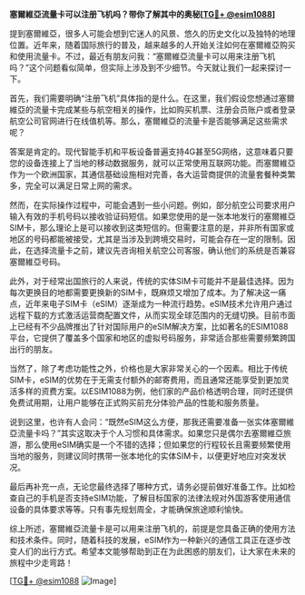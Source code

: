 **塞爾維亞流量卡可以注册飞机吗？带你了解其中的奥秘[[TG💪+ @esim1088](https://t.me/s/esim1088)]**

提到塞爾維亞，很多人可能会想到它迷人的风景、悠久的历史文化以及独特的地理位置。近年来，随着国际旅行的普及，越来越多的人开始关注如何在塞爾維亞购买和使用流量卡。不过，最近有朋友问我：“塞爾維亞流量卡可以用来注册飞机吗？”这个问题看似简单，但实际上涉及到不少细节。今天就让我们一起来探讨一下。

首先，我们需要明确“注册飞机”具体指的是什么。在这里，我们假设您想通过塞爾維亞的流量卡完成某些与航空相关的操作，比如购买机票、注册会员账户或者登录航空公司官网进行在线值机等。那么，塞爾維亞的流量卡是否能够满足这些需求呢？

答案是肯定的。现代智能手机和平板设备普遍支持4G甚至5G网络，这意味着只要您的设备连接上了当地的移动数据服务，就可以正常使用互联网功能。而塞爾維亞作为一个欧洲国家，其通信基础设施相对完善，各大运营商提供的流量套餐种类繁多，完全可以满足日常上网的需求。

然而，在实际操作过程中，可能会遇到一些小问题。例如，部分航空公司要求用户输入有效的手机号码以接收验证码短信。如果您使用的是一张本地发行的塞爾維亞SIM卡，那么理论上是可以接收到这类短信的。但需要注意的是，并非所有国家或地区的号码都能被接受，尤其是当涉及到跨境交易时，可能会存在一定的限制。因此，在选择流量卡之前，建议先咨询相关航空公司客服，确认他们的系统是否兼容塞爾維亞号码。

此外，对于经常出国旅行的人来说，传统的实体SIM卡可能并不是最佳选择。因为每次更换目的地都需要更换新的SIM卡，既麻烦又增加了成本。为了解决这一痛点，近年来电子SIM卡（eSIM）逐渐成为一种流行趋势。eSIM技术允许用户通过远程下载的方式激活运营商配置文件，从而实现全球范围内的无缝切换。目前市面上已经有不少品牌推出了针对国际用户的eSIM解决方案，比如著名的ESIM1088平台，它提供了覆盖多个国家和地区的虚拟号码服务，非常适合那些需要频繁跨国出行的朋友。

当然了，除了考虑功能性之外，价格也是大家非常关心的一个因素。相比于传统SIM卡，eSIM的优势在于无需支付额外的邮寄费用，而且通常还能享受到更加灵活多样的资费方案。以ESIM1088为例，他们家的产品价格透明合理，同时还提供免费试用期，让用户能够在正式购买前充分体验产品的性能和服务质量。

说到这里，也许有人会问：“既然eSIM这么方便，那我还需要准备一张实体塞爾維亞流量卡吗？”其实这取决于个人习惯和具体需求。如果您只是偶尔去塞爾維亞旅游，那么使用eSIM确实是一个不错的选择；但如果您的行程较长且需要频繁使用当地的服务，则建议同时携带一张本地化的实体SIM卡，以便更好地应对突发状况。

最后再补充一点，无论您最终选择了哪种方式，请务必提前做好准备工作。比如检查自己的手机是否支持eSIM功能，了解目标国家的法律法规对外国游客使用通信设备的具体要求等等。只有事先规划周全，才能确保旅途顺利愉快。

综上所述，塞爾維亞流量卡是可以用来注册飞机的，前提是您具备正确的使用方法和技术条件。同时，随着科技的发展，eSIM作为一种新兴的通信工具正在逐步改变人们的出行方式。希望本文能够帮助到正在为此困惑的朋友们，让大家在未来的旅程中少走弯路！

[[TG💪+ @esim1088](https://t.me/s/esim1088) ![Image](https://i.postimg.cc/4NQfJmqS/Snipaste-2025-05-13-00-14-12.png)]